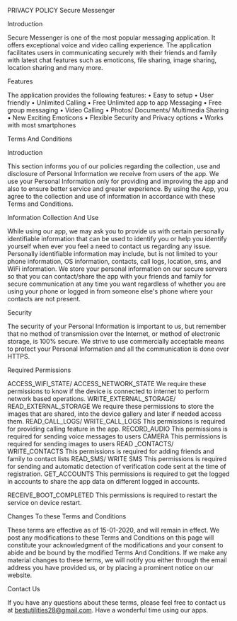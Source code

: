 PRIVACY POLICY
Secure Messenger


Introduction
 
Secure Messenger is one of the most popular messaging application. It offers exceptional voice and video calling experience. The application facilitates users in communicating securely with their friends and family with latest chat features such as emoticons, file sharing, image sharing, location sharing and many more.
 
Features
 
The application provides the following features:
•	Easy to setup
•	User friendly
•	Unlimited Calling
•	Free Unlimited app to app Messaging
•	Free group messaging
•	Video Calling
•	Photos/ Documents/ Multimedia Sharing
•	New Exciting Emoticons
•	Flexible Security and Privacy options
•	Works with most smartphones
 

Terms And Conditions

Introduction
 
This section informs you of our policies regarding the collection, use and disclosure of Personal Information we receive from users of the app. We use your Personal Information only for providing and improving the app and also to ensure better service and greater experience. By using the App, you agree to the collection and use of information in accordance with these Terms and Conditions.
 

 
Information Collection And Use
 
While using our app, we may ask you to provide us with certain personally identifiable information that can be used to identify you or help you identify yourself when ever you feel a need to contact us regarding any issue. Personally identifiable information may include, but is not limited to your phone information, OS information, contacts, call logs, location, sms, and WiFi information. We store your personal information on our secure servers so that you can contact/share the app with your friends and family for secure communication at any time you want regardless of whether you are using your phone or logged in from someone else's phone where your contacts are not present.
 

 
Security
 
The security of your Personal Information is important to us, but remember that no method of transmission over the Internet, or method of electronic storage, is 100% secure. We strive to use commercially acceptable means to protect your Personal Information and all the communication is done over HTTPS.
 

 
Required Permissions
 

 
ACCESS_WIFI_STATE/ ACCESS_NETWORK_STATE
We require these permissions to know if the device is connected to internet to perform network based operations.
WRITE_EXTERNAL_STORAGE/ READ_EXTERNAL_STORAGE
We require these permissions to store the images that are shared, into the device gallery and later if needed access them.
READ_CALL_LOGS/ WRITE_CALL_LOGS
This permissions is required for providing calling feature in the app.
RECORD_AUDIO
This permissions is required for sending voice messages to users
CAMERA
This permissions is required for sending images to users
READ _CONTACTS/ WRITE_CONTACTS
This permissions is required for adding friends and family to contact lists
READ_SMS/ WRITE SMS
This permissions is required for sending and automatic detection of verification code sent at the time of registration.
GET_ACCOUNTS
This permissions is required to get the logged in accounts to share the app data on different logged in accounts.
 
RECEIVE_BOOT_COMPLETED
This permissions is required to restart the service on device restart.
 

 
Changes To these Terms and Conditions
 
These terms are effective as of 15-01-2020, and will remain in effect.
We post any modifications to these Terms and Conditions on this page will constitute your acknowledgment of the modifications and your consent to abide and be bound by the modified Terms And Conditions. If we make any material changes to these terms, we will notify you either through the email address you have provided us, or by placing a prominent notice on our website.
 

 
Contact Us
 

 
If you have any questions about these terms, please feel free to contact us at bestutilities28@gmail.com. Have a wonderful time using our apps.

 



